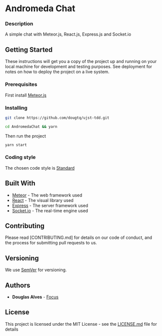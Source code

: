 # Andromeda Chat

### Description

  A simple chat with Meteor.js, React.js, Express.js and Socket.io

## Getting Started

These instructions will get you a copy of the project up and running on your local machine for development and testing purposes. See deployment for notes on how to deploy the project on a live system.

### Prerequisites

First install [Meteor.js](https://www.meteor.com/install)


### Installing

```sh
git clone https://github.com/dougtq/ujst-tdd.git
```

```sh
cd AndromedaChat && yarn
```
Then run the project
```sh
yarn start
```

### Coding style

The chosen code style is [Standard](https://github.com/standard/standard)


## Built With

* [Meteor](https://www.meteor.com/) - The web framework used
* [React](https://reactjs.org/) - The visual library used
* [Express](http://expressjs.com/) - The server framework used
* [Socket.io](https://socket.io/) - The real-time engine used


## Contributing

Please read [CONTRIBUTING.md] for details on our code of conduct, and the process for submitting pull requests to us.

## Versioning

We use [SemVer](http://semver.org/) for versioning.

## Authors

* **Douglas Alves** - [Focus](https://github.com/FocusDesenvolvimento)

<!-- See also the list of [contributors](https://github.com/your/project/contributors) who participated in this project. -->

## License

This project is licensed under the MIT License - see the [LICENSE.md](LICENSE.md) file for details

